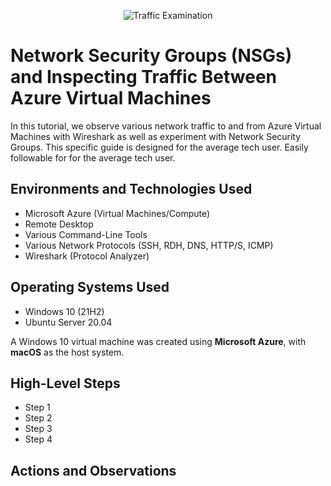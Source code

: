 <p align="center">
<img src="https://i.imgur.com/Ua7udoS.png" alt="Traffic Examination"/>
</p>

<h1>Network Security Groups (NSGs) and Inspecting Traffic Between Azure Virtual Machines</h1>

In this tutorial, we observe various network traffic to and from Azure Virtual Machines with Wireshark as well as experiment with Network Security Groups.
This specific guide is designed for the average tech user. Easily followable for for the average tech user.
<br />

<h2>Environments and Technologies Used</h2>

- Microsoft Azure (Virtual Machines/Compute)
- Remote Desktop
- Various Command-Line Tools
- Various Network Protocols (SSH, RDH, DNS, HTTP/S, ICMP)
- Wireshark (Protocol Analyzer)

<h2>Operating Systems Used </h2>

- Windows 10 (21H2)
- Ubuntu Server 20.04

A Windows 10 virtual machine was created using **Microsoft Azure**, with **macOS** as the host system.

<h2>High-Level Steps</h2>

- Step 1
- Step 2
- Step 3
- Step 4

<h2>Actions and Observations</h2>

<h3></h3>


<br>
